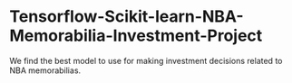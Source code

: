 # Tensorflow-Scikit-learn-NBA-Memorabilia-Investment-Project
We find the best model to use for making investment decisions related to NBA memorabilias.
